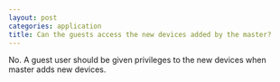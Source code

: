 ```yaml
---
layout: post
categories: application
title: Can the guests access the new devices added by the master?
---
```


No. A guest user should be given privileges to the new devices when master adds new devices.